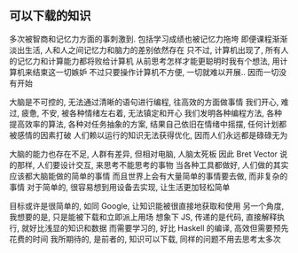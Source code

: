 
可以下载的知识
------

多次被智商和记忆力方面的事刺激到. 包括学习成绩也被记忆力拖垮
即便课程渐渐淡出生活, 人和人之间记忆力和脑力的差别依然存在
只不过, 计算机出现了, 所有人的记忆力和计算能力都将败给计算机
从前思考怎样才能更聪明时我有个想法, 用计算机来结束这一切嫉妒
不过只要操作计算机不方便, 一切就难以开展.. 因而一切没有开始

大脑是不可控的, 无法通过清晰的语句进行编程, 往高效的方面做事情
我们开心, 难过, 疲惫, 不安, 被各种情绪左右着, 无法镇定和开心
我们发明各种编程方法, 各种提高效率的算法, 各种对任务抽象的方案,
结果自己依旧在情绪中摇摆, 任何计划都被感情的因素打破
人们赖以运行的知识无法获得优化, 因而人们永远都是碌碌无为

大脑的能力也存在不足, 人群有差异, 但相对电脑, 人脑太死板
因此 Bret Vector 说的那样, 人们要设计交互, 来思考不能思考的事物
当各种工具都做好, 人们做的其实应该都大脑能做的简单的事情
而且世界上会有大量简单的事情要去做, 而非复杂的事情
对于简单的, 很容易想到用设备去实现, 让生活更加轻松简单

目标或许是很简单的, 如同 Google, 让知识能被很直接地获取和使用
另一个角度, 我想要的是, 只是能被下载和立即派上用场
想象下 JS, 传递的是代码, 直接解释执行, 就好比浅显的知识和数据
而需要学习的, 好比 Haskell 的编译, 高效但需要预先花费的时间
我所期待的, 是前者的, 知识可以下载, 同样的问题不用去思考太多次
